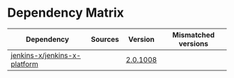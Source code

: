 # Dependency Matrix

Dependency | Sources | Version | Mismatched versions
---------- | ------- | ------- | -------------------
[jenkins-x/jenkins-x-platform](https://github.com/jenkins-x/jenkins-x-platform.git) |  | [2.0.1008](https://github.com/jenkins-x/jenkins-x-platform/releases/tag/v2.0.1008) | 
